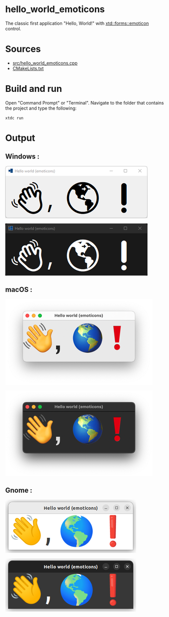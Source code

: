 # hello_world_emoticons

The classic first application "Hello, World!" with  [xtd::forms::emoticon](https://gammasoft71.github.io/xtd/reference_guides/latest/classxtd_1_1forms_1_1emoticon.html) control.

# Sources

* [src/hello_world_emoticons.cpp](src/hello_world_emoticons.cpp)
* [CMakeLists.txt](CMakeLists.txt)

# Build and run

Open "Command Prompt" or "Terminal". Navigate to the folder that contains the project and type the following:

```shell
xtdc run
```

# Output

## Windows :

![Screenshot](../../../../docs/pictures/examples/hello_world_emoticons_w.png)

![Screenshot](../../../../docs/pictures/examples/hello_world_emoticons_wd.png)

## macOS :

![Screenshot](../../../../docs/pictures/examples/hello_world_emoticons_m.png)

![Screenshot](../../../../docs/pictures/examples/hello_world_emoticons_md.png)

## Gnome :

![Screenshot](../../../../docs/pictures/examples/hello_world_emoticons_g.png)

![Screenshot](../../../../docs/pictures/examples/hello_world_emoticons_gd.png)
